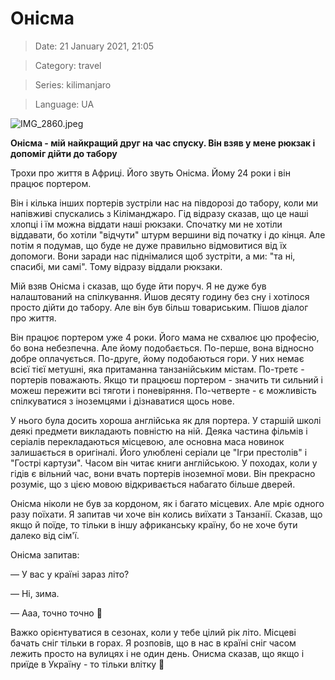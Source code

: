 # Онісма

> Date: 21 January 2021, 21:05

> Category: travel

> Series: kilimanjaro

> Language: UA

![IMG_2860.jpeg](https://res.craft.do/user/full/b5a256f3-51ff-c8e5-10fe-9343b6a0451d/4BDCF49D-5457-487F-A198-D4B9529691E1_2/IMG_2860.jpeg)

**Онісма - мій найкращий друг на час спуску. Він взяв у мене рюкзак і допоміг дійти до табору**

Трохи про життя в Африці. Його звуть Онісма. Йому 24 роки і він працює портером.

Він і кілька інших портерів зустріли нас на півдорозі до табору, коли ми напівживі спускались з Кіліманджаро. Гід відразу сказав, що це наші хлопці і їм можна віддати наші рюкзаки. Спочатку ми не хотіли віддавати, бо хотіли "відчути" штурм вершини від початку і до кінця. Але потім я подумав, що буде не дуже правильно відмовитися від їх допомоги. Вони заради нас піднімалися щоб зустріти, а ми: "та ні, спасибі, ми самі". Тому відразу віддали рюкзаки.

Мій взяв Онісма і сказав, що буде йти поруч. Я не дуже був налаштований на спілкування. Йшов десяту годину без сну і хотілося просто дійти до табору. Але він був більш товариським. Пішов діалог про життя.

Він працює портером уже 4 роки. Його мама не схвалює цю професію, бо вона небезпечна. Але йому подобається. По-перше, вона відносно добре оплачується. По-друге, йому подобаються гори. У них немає всієї тієї метушні, яка притаманна танзанійським містам. По-третє - портерів поважають. Якщо ти працюєш портером - значить ти сильний і можеш пережити всі тяготи і поневіряння. По-четверте - є можливість спілкуватися з іноземцями і дізнаватися щось нове.

У нього була досить хороша англійська як для портера. У старшій школі деякі предмети викладають повністю на ній. Деяка частина фільмів і серіалів перекладаються місцевою, але основна маса новинок залишається в оригіналі. Його улюблені серіали це "Ігри престолів" і "Гострі картузи". Часом він читає книги англійською. У походах, коли у гідів є вільний час, вони вчать портерів іноземної мови. Він прекрасно розуміє, що з цією мовою відкривається набагато більше дверей.

Онісма ніколи не був за кордоном, як і багато місцевих. Але мріє одного разу поїхати. Я запитав чи хоче він колись виїхати з Танзанії. Сказав, що якщо й поїде, то тільки в іншу африканську країну, бо не хоче бути далеко від сім'ї.

Онісма запитав:

— У вас у країні зараз літо?

— Ні, зима.

— Ааа, точно точно 🙂

Важко орієнтуватися в сезонах, коли у тебе цілий рік літо. Місцеві бачать сніг тільки в горах. Я розповів, що в нас в країні сніг часом лежить просто на вулицях і не один день. Онисма сказав, що якщо і приїде в Україну - то тільки влітку 🙂

